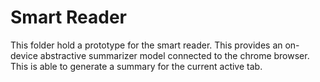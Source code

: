 # Smart Reader

This folder hold a prototype for the smart reader. This provides an on-device
abstractive summarizer model connected to the chrome browser. This is able to
generate a summary for the current active tab.
